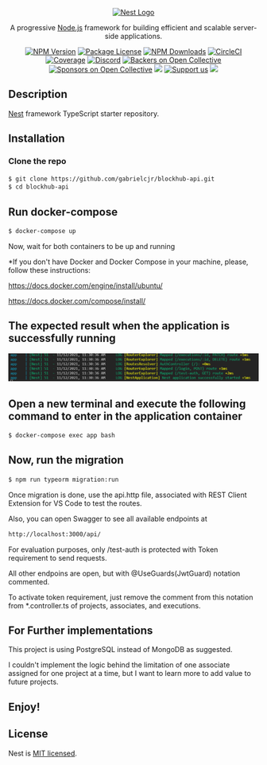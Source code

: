 <p align="center">
  <a href="http://nestjs.com/" target="blank"><img src="https://nestjs.com/img/logo_text.svg" width="320" alt="Nest Logo" /></a>
</p>

[circleci-image]: https://img.shields.io/circleci/build/github/nestjs/nest/master?token=abc123def456
[circleci-url]: https://circleci.com/gh/nestjs/nest

  <p align="center">A progressive <a href="http://nodejs.org" target="_blank">Node.js</a> framework for building efficient and scalable server-side applications.</p>
    <p align="center">
<a href="https://www.npmjs.com/~nestjscore" target="_blank"><img src="https://img.shields.io/npm/v/@nestjs/core.svg" alt="NPM Version" /></a>
<a href="https://www.npmjs.com/~nestjscore" target="_blank"><img src="https://img.shields.io/npm/l/@nestjs/core.svg" alt="Package License" /></a>
<a href="https://www.npmjs.com/~nestjscore" target="_blank"><img src="https://img.shields.io/npm/dm/@nestjs/common.svg" alt="NPM Downloads" /></a>
<a href="https://circleci.com/gh/nestjs/nest" target="_blank"><img src="https://img.shields.io/circleci/build/github/nestjs/nest/master" alt="CircleCI" /></a>
<a href="https://coveralls.io/github/nestjs/nest?branch=master" target="_blank"><img src="https://coveralls.io/repos/github/nestjs/nest/badge.svg?branch=master#9" alt="Coverage" /></a>
<a href="https://discord.gg/G7Qnnhy" target="_blank"><img src="https://img.shields.io/badge/discord-online-brightgreen.svg" alt="Discord"/></a>
<a href="https://opencollective.com/nest#backer" target="_blank"><img src="https://opencollective.com/nest/backers/badge.svg" alt="Backers on Open Collective" /></a>
<a href="https://opencollective.com/nest#sponsor" target="_blank"><img src="https://opencollective.com/nest/sponsors/badge.svg" alt="Sponsors on Open Collective" /></a>
  <a href="https://paypal.me/kamilmysliwiec" target="_blank"><img src="https://img.shields.io/badge/Donate-PayPal-ff3f59.svg"/></a>
    <a href="https://opencollective.com/nest#sponsor"  target="_blank"><img src="https://img.shields.io/badge/Support%20us-Open%20Collective-41B883.svg" alt="Support us"></a>
  <a href="https://twitter.com/nestframework" target="_blank"><img src="https://img.shields.io/twitter/follow/nestframework.svg?style=social&label=Follow"></a>
</p>
  <!--[![Backers on Open Collective](https://opencollective.com/nest/backers/badge.svg)](https://opencollective.com/nest#backer)
  [![Sponsors on Open Collective](https://opencollective.com/nest/sponsors/badge.svg)](https://opencollective.com/nest#sponsor)-->

## Description

[Nest](https://github.com/nestjs/nest) framework TypeScript starter repository.

## Installation

### Clone the repo

```bash
$ git clone https://github.com/gabrielcjr/blockhub-api.git
$ cd blockhub-api
```

## Run docker-compose

```bash
$ docker-compose up
```

Now, wait for both containers to be up and running

*If you don't have Docker and Docker Compose in your machine, please, follow these instructions:

https://docs.docker.com/engine/install/ubuntu/

https://docs.docker.com/compose/install/

## The expected result when the application is successfully running 

![Image](https://github.com/gabrielcjr/blockhub-api/blob/master/Running_app.png)

## Open a new terminal and execute the following command to enter in the application container

```bash
$ docker-compose exec app bash
```

## Now, run the migration

```bash
$ npm run typeorm migration:run
```

Once migration is done, use the api.http file, associated with REST Client Extension for VS Code to test the routes.

Also, you can open Swagger to see all available endpoints at

```bash
http://localhost:3000/api/
```

For evaluation purposes, only /test-auth is protected with Token requirement to send requests. 

All other endpoins are open, but with @UseGuards(JwtGuard) notation commented. 

To activate token requirement, just remove the comment from this notation from *.controller.ts of projects, associates, and executions.

## For Further implementations

This project is using PostgreSQL instead of MongoDB as suggested. 

I couldn't implement the logic behind the limitation of one associate assigned for one project at a time, but I want to learn more to add value to future projects.

## Enjoy!

## License

Nest is [MIT licensed](LICENSE).
